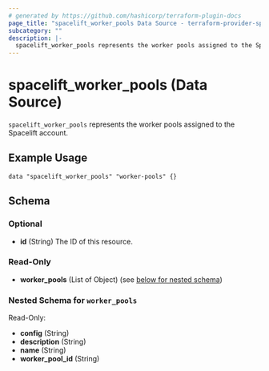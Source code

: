 ```yaml
---
# generated by https://github.com/hashicorp/terraform-plugin-docs
page_title: "spacelift_worker_pools Data Source - terraform-provider-spacelift"
subcategory: ""
description: |-
  spacelift_worker_pools represents the worker pools assigned to the Spacelift account.
---
```


# spacelift_worker_pools (Data Source)

`spacelift_worker_pools` represents the worker pools assigned to the Spacelift account.

## Example Usage

```hcl
data "spacelift_worker_pools" "worker-pools" {}
```

<!-- schema generated by tfplugindocs -->
## Schema

### Optional

- **id** (String) The ID of this resource.

### Read-Only

- **worker_pools** (List of Object) (see [below for nested schema](#nestedatt--worker_pools))

<a id="nestedatt--worker_pools"></a>
### Nested Schema for `worker_pools`

Read-Only:

- **config** (String)
- **description** (String)
- **name** (String)
- **worker_pool_id** (String)


